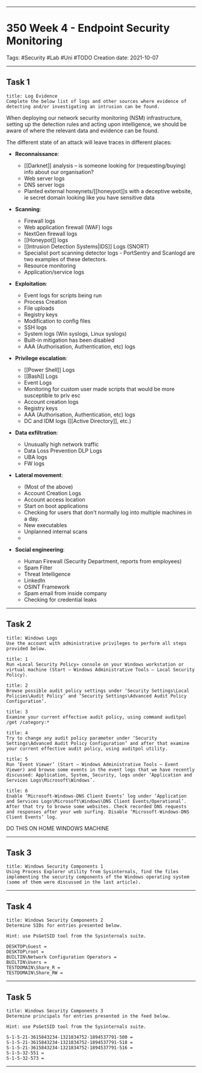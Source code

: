 -----------------------------------------------
# 350 Week 4 - Endpoint Security Monitoring
Tags:  #Security #Lab #Uni #TODO
Creation date: 2021-10-07

-----------------------------------------------

## Task 1
```ad-question
title: Log Evidence
Complete the below list of logs and other sources where evidence of detecting and/or investigating an intrusion can be found.
```

When deploying our network security monitoring (NSM) infrastructure, setting up the detection rules and acting upon intelligence, we should be aware of where the relevant data and evidence can be found.

 The different state of an attack will leave traces in different places:

- **Reconnaissance**:
	- [[Darknet]] analysis – is someone looking for (requesting/buying) info about our organisation?
	- Web server logs
	- DNS server logs
	- Planted external honeynets/[[honeypot]]s with a deceptive website, ie secret domain looking like you have sensitive data

- **Scanning**:
	 - Firewall logs
	 - Web application firewall (WAF) logs
	 - NextGen firewall logs
	 - [[Honeypot]] logs
	 - [[Intrusion Detection Systems|IDS]] Logs (SNORT)
	 - Specialist port scanning detector logs - PortSentry and Scanlogd are two examples of these detectors.
	 - Resource monitoring
	 - Application/service logs

- **Exploitation**:
	- Event logs for scripts being run
	- Process Creation
	- File uploads
	- Registry keys
	- Modification to config files
	- SSH logs
	- System logs (Win syslogs, Linux syslogs)
	- Built-in mitigation has been disabled
	- AAA (Authorisation, Authentication, etc) logs

- **Privilege escalation**:
	- [[Power Shell]] Logs
	- [[Bash]] Logs
	- Event Logs
	- Monitoring for custom user made scripts that would be more susceptible to priv esc
	- Account creation logs
	- Registry keys
	- AAA (Authorisation, Authentication, etc) logs
	- DC and IDM logs ([[Active Directory]], etc.)

- **Data exfiltration**:
	- Unusually high network traffic
	- Data Loss Prevention DLP Logs
	- UBA logs
	- FW logs

- **Lateral movement**:
	- (Most of the above)
	- Account Creation Logs
	- Account access location
	- Start on boot applications
	- Checking for users that don't normally log into multiple machines in a day.
	- New executables
	- Unplanned internal scans
	- 

- **Social engineering**:
	- Human Firewall (Security Department, reports from employees)
	- Spam Filter
	- Threat Intelligence
	- LinkedIn
	- OSINT Framework
	- Spam email from inside company
	- Checking for credential leaks

---

## Task 2
```ad-question
title: Windows Logs
Use the account with administrative privileges to perform all steps provided below.
```

```ad-question
title: 1
Run «Local Security Policy» console on your Windows workstation or virtual machine (Start – Windows Administrative Tools – Local Security Policy). 
```

```ad-question
title: 2
Browse possible audit policy settings under ‘Security Settings\Local Policies\Audit Policy’ and ‘Security Settings\Advanced Audit Policy Configuration’. 
```

```ad-question
title: 3
Examine your current effective audit policy, using command auditpol /get /category:* 
```

```ad-question
title: 4
Try to change any audit policy parameter under ‘Security Settings\Advanced Audit Policy Configuration’ and after that examine your current effective audit policy, using auditpol utility. 
```

```ad-question
title: 5
Run ‘Event Viewer’ (Start – Windows Administrative Tools – Event Viewer) and browse some events in the event logs that we have recently discussed: Application, System, Security, logs under ‘Application and Services Logs\Microsoft\Windows’. 
```

```ad-question
title: 6
Enable ‘Microsoft-Windows-DNS Client Events’ log under ‘Application and Services Logs\Microsoft\Windows\DNS Client Events/Operational’. After that try to browse some websites. Check recorded DNS requests and responses after your web surfing. Disable ‘Microsoft-Windows-DNS Client Events’ log.
```

DO THIS ON HOME WINDOWS MACHINE

---

## Task 3

```ad-question
title: Windows Security Components 1
Using Process Explorer utility from Sysinternals, find the files implementing the security components of the Windows operating system (some of them were discussed in the last article).
```



---

## Task 4

```ad-question
title: Windows Security Components 2
Determine SIDs for entries presented below.

Hint: use PsGetSID tool from the Sysinternals suite.
```

```
DESKTOP\Guest = 
DESKTOP\root = 
BUILTIN\Network Configuration Operators = 
BUILTIN\Users = 
TESTDOMAIN\Share_R = 
TESTDOMAIN\Share_RW =
```


---

## Task 5

```ad-question
title: Windows Security Components 3
Determine principals for entries presented in the feed below.

Hint: use PsGetSID tool from the Sysinternals suite.
```

```
S-1-5-21-3615843234-1321834752-1894537791-500 = 
S-1-5-21-3615843234-1321834752-1894537791-518 = 
S-1-5-21-3615843234-1321834752-1894537791-516 = 
S-1-5-32-551 = 
S-1-5-32-573 =
```

---
